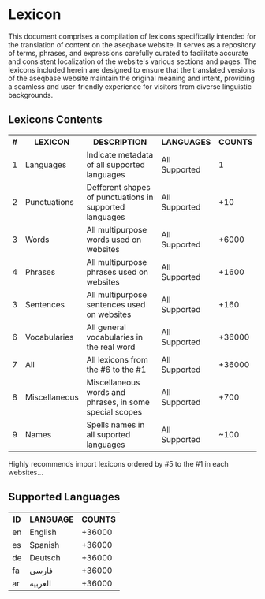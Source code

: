 # Lexicon

This document comprises a compilation of lexicons specifically intended for the translation of content on the aseqbase website. It serves as a repository of terms, phrases, and expressions carefully curated to facilitate accurate and consistent localization of the website's various sections and pages. The lexicons included herein are designed to ensure that the translated versions of the aseqbase website maintain the original meaning and intent, providing a seamless and user-friendly experience for visitors from diverse linguistic backgrounds.

## Lexicons Contents
<table>
    <tr><th> # </th><th> LEXICON </th><th> DESCRIPTION </th><th> LANGUAGES </th><th> COUNTS </th></tr>
    <tr><td> 1 </td><td> Languages </td><td> Indicate metadata of all supported languages </td><td> All Supported </td><td> 1 </td></tr>
    <tr><td> 2 </td><td> Punctuations </td><td> Defferent shapes of punctuations in supported languages </td><td> All Supported </td><td> +10 </td></tr>
    <tr><td> 3 </td><td> Words </td><td> All multipurpose words used on websites </td><td> All Supported </td><td> +6000 </td></tr>
    <tr><td> 4 </td><td> Phrases </td><td> All multipurpose phrases used on websites </td><td> All Supported </td><td> +1600 </td></tr>
    <tr><td> 3 </td><td> Sentences </td><td> All multipurpose sentences used on websites </td><td> All Supported </td><td> +160 </td></tr>
    <tr><td> 6 </td><td> Vocabularies </td><td> All general vocabularies in the real word </td><td> All Supported </td><td> +36000 </td></tr>
    <tr><td> 7 </td><td> All </td><td> All lexicons from the #6 to the #1 </td><td> All Supported </td><td> +36000 </td></tr>
    <tr><td> 8 </td><td> Miscellaneous </td><td> Miscellaneous words and phrases, in some special scopes </td><td> All Supported </td><td> +700 </td></tr>
    <tr><td> 9 </td><td> Names </td><td> Spells names in all suported languages </td><td> All Supported </td><td> ~100 </td></tr>
</table>
Highly recommends import lexicons ordered by #5 to the #1 in each websites...

## Supported Languages
<table>
    <tr><th> ID </th><th> LANGUAGE </th><th> COUNTS </th></tr>
    <tr><td> en </td><td> English </td><td> +36000 </td></tr>
    <tr><td> es </td><td> Spanish </td><td> +36000 </td></tr>
    <tr><td> de </td><td> Deutsch </td><td> +36000 </td></tr>
    <tr><td> fa </td><td> فارسی </td><td> +36000 </td></tr>
    <tr><td> ar </td><td> العربیه </td><td> +36000 </td></tr>
</table>
